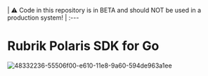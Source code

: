 | :warning: Code in this repository is in BETA and should NOT be used in a production system! |
:---

# Rubrik Polaris SDK for Go
![48332236-55506f00-e610-11e8-9a60-594de963a1ee](https://user-images.githubusercontent.com/2046831/119498600-1580ab80-bd66-11eb-87ca-c08df4eae15a.png)
